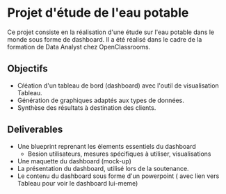 # Projet d'étude de l'eau potable

Ce projet consiste en la réalisation d'une étude sur l'eau potable dans le monde sous forme de dashboard.
Il a été réalisé dans le cadre de la formation de Data Analyst chez OpenClassrooms.

## Objectifs
- Cŕéation d'un tableau de bord (dashboard) avec l'outil de visualisation Tableau.
- Génération de graphiques adaptés aux types de données.
- Synthèse des résultats à destination des clients.

## Deliverables
- Une blueprint reprenant les élements essentiels du dashboard
    - Besion utilisateurs, mesures spécifiques à utiliser, visualisations
- Une maquette du dashboard (mock-up)
- La présentation du dashboard, utilisé lors de la soutenance.
- Le contenu du dashboard sous forme d'un powerpoint ( avec lien vers Tableau pour voir le dashboard lui-meme)
